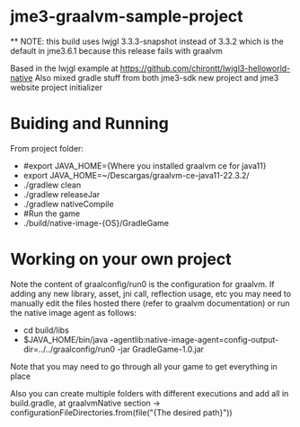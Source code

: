 # jme3-graalvm-sample-project

** NOTE: this build uses lwjgl 3.3.3-snapshot instead of 3.3.2 which is the default in jme3.6.1 because this release fails with graalvm

Based in the lwjgl example at https://github.com/chirontt/lwjgl3-helloworld-native
Also mixed gradle stuff from both jme3-sdk new project and jme3 website project initializer

# Buiding and Running

From project folder:
* #export JAVA_HOME={Where you installed graalvm ce for java11}
* export JAVA_HOME=~/Descargas/graalvm-ce-java11-22.3.2/
* ./gradlew clean
* ./gradlew releaseJar
* ./gradlew nativeCompile
* #Run the game
* ./build/native-image-{OS}/GradleGame

# Working on your own project

Note the content of graalconfig/run0 is the configuration for graalvm. If adding any new library, asset, jni call, reflection usage, etc you may need to manually edit the files hosted there (refer to graalvm documentation) or run the native image agent as follows: 

* cd build/libs
* $JAVA_HOME/bin/java -agentlib:native-image-agent=config-output-dir=../../graalconfig/run0 -jar GradleGame-1.0.jar

Note that you may need to go through all your game to get everything in place

Also you can create multiple folders with different executions and add all in build.gradle, at graalvmNative section -> configurationFileDirectories.from(file("{The desired path}"))

